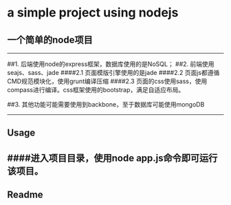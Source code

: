 
# a simple project using nodejs
## 一个简单的node项目
---

##1. 后端使用node的express框架，数据库使用的是NoSQL；
##2. 前端使用seajs、sass、jade
####2.1 页面模版引擎使用的是jade
####2.2 页面js都遵循CMD规范模块化，使用grunt编译压缩
####2.3 页面的css使用sass，使用compass进行编译。css框架使用的bootstrap，满足自适应布局。

##3. 其他功能可能需要使用到backbone，至于数据库可能使用mongoDB

---

## Usage

####进入项目目录，使用node app.js命令即可运行该项目。
---

## Readme
